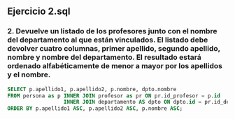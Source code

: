 ## Ejercicio 2.sql
### 2. Devuelve un listado de los profesores junto con el nombre del departamento al que están vinculados. El listado debe devolver cuatro columnas, primer apellido, segundo apellido, nombre y nombre del departamento. El resultado estará ordenado alfabéticamente de menor a mayor por los apellidos y el nombre.

```sql
SELECT p.apellido1, p.apellido2, p.nombre, dpto.nombre
FROM persona as p INNER JOIN profesor as pr ON pr.id_profesor = p.id
        	      INNER JOIN departamento AS dpto ON dpto.id = pr.id_departamento
ORDER BY p.apellido1 ASC, p.apellido2 ASC, p.nombre ASC;
```